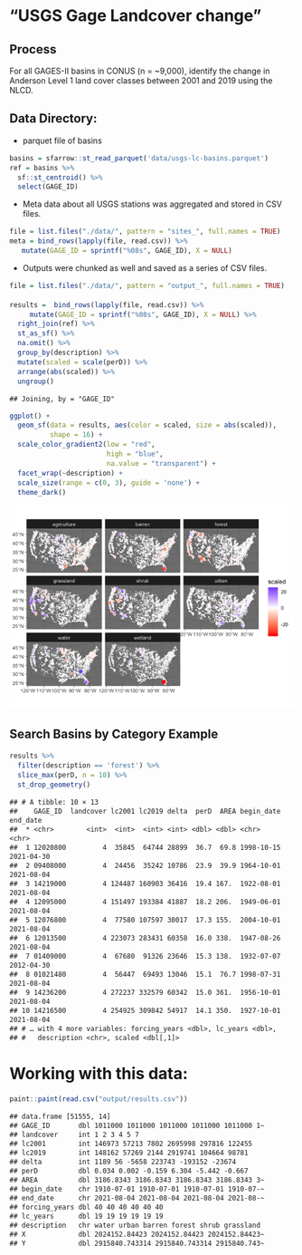 
# “USGS Gage Landcover change”

<!-- README.md is generated from README.Rmd. Please edit that file -->

## Process

For all GAGES-II basins in CONUS (n = \~9,000), identify the change in
Anderson Level 1 land cover classes between 2001 and 2019 using the
NLCD.

## Data Directory:

-   parquet file of basins

``` r
basins = sfarrow::st_read_parquet('data/usgs-lc-basins.parquet') 
ref = basins %>% 
  sf::st_centroid() %>% 
  select(GAGE_ID)
```

-   Meta data about all USGS stations was aggregated and stored in CSV
    files.

``` r
file = list.files("./data/", pattern = "sites_", full.names = TRUE)
meta = bind_rows(lapply(file, read.csv)) %>% 
   mutate(GAGE_ID = sprintf("%08s", GAGE_ID), X = NULL)
```

-   Outputs were chunked as well and saved as a series of CSV files.

``` r
file = list.files("./data/", pattern = "output_", full.names = TRUE)

results =  bind_rows(lapply(file, read.csv)) %>% 
     mutate(GAGE_ID = sprintf("%08s", GAGE_ID), X = NULL) %>% 
  right_join(ref) %>% 
  st_as_sf() %>% 
  na.omit() %>% 
  group_by(description) %>% 
  mutate(scaled = scale(perD)) %>% 
  arrange(abs(scaled)) %>% 
  ungroup()
```

    ## Joining, by = "GAGE_ID"

``` r
ggplot() + 
  geom_sf(data = results, aes(color = scaled, size = abs(scaled)), 
          shape = 16) +
  scale_color_gradient2(low = "red", 
                        high = "blue", 
                        na.value = "transparent") + 
  facet_wrap(~description) + 
  scale_size(range = c(0, 3), guide = 'none') +
  theme_dark()
```

![](README_files/figure-gfm/unnamed-chunk-3-1.png)<!-- -->

## Search Basins by Category Example

``` r
results %>% 
  filter(description == 'forest') %>% 
  slice_max(perD, n = 10) %>% 
  st_drop_geometry()
```

    ## # A tibble: 10 × 13
    ##    GAGE_ID  landcover lc2001 lc2019 delta  perD  AREA begin_date end_date  
    ##  * <chr>        <int>  <int>  <int> <int> <dbl> <dbl> <chr>      <chr>     
    ##  1 12020800         4  35845  64744 28899  36.7  69.8 1998-10-15 2021-04-30
    ##  2 09408000         4  24456  35242 10786  23.9  39.9 1964-10-01 2021-08-04
    ##  3 14219000         4 124487 160903 36416  19.4 167.  1922-08-01 2021-08-04
    ##  4 12095000         4 151497 193384 41887  18.2 206.  1949-06-01 2021-08-04
    ##  5 12076800         4  77580 107597 30017  17.3 155.  2004-10-01 2021-08-04
    ##  6 12013500         4 223073 283431 60358  16.0 338.  1947-08-26 2021-08-04
    ##  7 01409000         4  67680  91326 23646  15.3 138.  1932-07-07 2012-04-30
    ##  8 01021480         4  56447  69493 13046  15.1  76.7 1998-07-31 2021-08-04
    ##  9 14236200         4 272237 332579 60342  15.0 361.  1956-10-01 2021-08-04
    ## 10 14216500         4 254925 309842 54917  14.1 350.  1927-10-01 2021-08-04
    ## # … with 4 more variables: forcing_years <dbl>, lc_years <dbl>,
    ## #   description <chr>, scaled <dbl[,1]>

# Working with this data:

``` r
paint::paint(read.csv("output/results.csv"))
```

    ## data.frame [51555, 14] 
    ## GAGE_ID       dbl 1011000 1011000 1011000 1011000 1011000 1~
    ## landcover     int 1 2 3 4 5 7
    ## lc2001        int 146973 57213 7802 2695998 297816 122455
    ## lc2019        int 148162 57269 2144 2919741 104664 98781
    ## delta         int 1189 56 -5658 223743 -193152 -23674
    ## perD          dbl 0.034 0.002 -0.159 6.304 -5.442 -0.667
    ## AREA          dbl 3186.8343 3186.8343 3186.8343 3186.8343 3~
    ## begin_date    chr 1910-07-01 1910-07-01 1910-07-01 1910-07-~
    ## end_date      chr 2021-08-04 2021-08-04 2021-08-04 2021-08-~
    ## forcing_years dbl 40 40 40 40 40 40
    ## lc_years      dbl 19 19 19 19 19 19
    ## description   chr water urban barren forest shrub grassland
    ## X             dbl 2024152.84423 2024152.84423 2024152.84423~
    ## Y             dbl 2915840.743314 2915840.743314 2915840.743~
